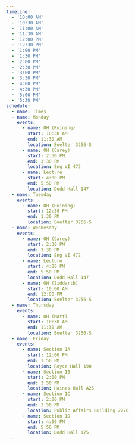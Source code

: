 ```yaml
---
timeline:
  - '10:00 AM'
  - '10:30 AM'
  - '11:00 AM'
  - '11:30 AM'
  - '12:00 PM'
  - '12:30 PM'
  - '1:00 PM'
  - '1:30 PM'
  - '2:00 PM'
  - '2:30 PM'
  - '3:00 PM'
  - '3:30 PM'
  - '4:00 PM'
  - '4:30 PM'
  - '5:00 PM'
  - '5:30 PM'
schedule:
  - name: Times 
  - name: Monday
    events:
      - name: OH (Ruining)
        start: 10:30 AM
        end: 11:30 AM
        location: Boelter 3256-S
      - name: OH (Carey)
        start: 2:30 PM
        end: 3:30 PM
        location: Eng VI 472
      - name: Lecture
        start: 4:00 PM
        end: 5:50 PM
        location: Dodd Hall 147
  - name: Tuesday
    events:
      - name: OH (Ruining)
        start: 12:30 PM
        end: 1:30 PM
        location: Boelter 3256-S
  - name: Wednesday
    events:
      - name: OH (Carey)
        start: 2:30 PM
        end: 3:30 PM
        location: Eng VI 472
      - name: Lecture
        start: 4:00 PM
        end: 5:50 PM
        location: Dodd Hall 147
      - name: OH (Siddarth)
        start: 10:00 AM
        end: 12:00 PM
        location: Boelter 3256-S
  - name: Thursday
    events:
      - name: OH (Matt)
        start: 10:30 AM
        end: 11:30 AM
        location: Boelter 3256-S
  - name: Friday
    events:
      - name: Section 1A
        start: 12:00 PM
        end: 1:50 PM
        location: Royce Hall 190
      - name: Section 1B
        start: 2:00 PM
        end: 3:50 PM
        location: Haines Hall A25
      - name: Section 1C
        start: 2:00 PM
        end: 3:50 PM
        location: Public Affairs Building 2270
      - name: Section 1D
        start: 4:00 PM
        end: 5:50 PM
        location: Dodd Hall 175
---
```

